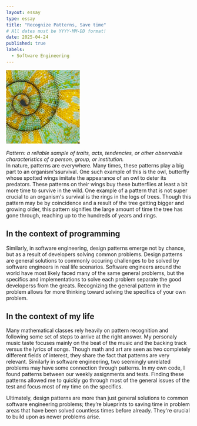 ```yaml
---
layout: essay
type: essay
title: "Recognize Patterns, Save time"
# All dates must be YYYY-MM-DD format!
date: 2025-04-24
published: true
labels:
  - Software Engineering
---
```


<img width="200px" class="rounded float-start pe-4" src="../img/patterns/chameleon_tail.jpg">
<br>

*Pattern: a reliable sample of traits, acts, tendencies, or other observable characteristics of a person, group, or institution.*
<br>
In nature, patterns are everywhere. Many times, these patterns play a big part to an organism'ssurvival. One such example of this is the owl, butterfly whose spotted wings imitate the appearance of an owl to deter its predators. These patterns on their wings buy these butterflies at least a bit more time to survive in the wild. One example of a pattern that is not super crucial to an organism's survival is the rings in the logs of trees. Though this pattern may be by coincidence and a result of the tree getting bigger and growing older, this pattern signifies the large amount of time the tree has gone through, reaching up to the hundreds of years and rings. 

## In the context of programming

Similarly, in software engineering, design patterns emerge not by chance, but as a result of developers solving common problems. Design patterns are general solutions to commonly occuring challenges to be solved by software engineers in real life scenarios. Software engineers around the world have most likely faced many of the same general problems, but the specifics and implementations to solve each problem separate the good developerss from the greats. Recognizing the general pattern in the problem allows for more thinking toward solving the specifics of your own problem.

## In the context of my life
Many mathematical classes rely heavily on pattern recognition and following some set of steps to arrive at the right answer. My personaly music taste focuses mainly on the beat of the music and the backing track versus the lyrics of songs. Though math and art are seen as two completely different fields of interest, they share the fact that patterns are very relevant. Similarly in software engineering, two seemingly unrelated problems may have some connection through patterns. In my own code, I found patterns between our weekly assignments and tests. Finding these patterns allowed me to quickly go through most of the general issues of the test and focus most of my time on the specifics.

Ultimately, design patterns are more than just general solutions to common software engineering problems; they’re blueprints to saving time in problem areas that have been solved countless times before already. They're crucial to build upon as newer problems arise.

